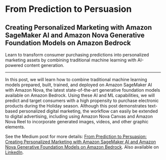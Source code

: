 # From Prediction to Persuasion

## Creating Personalized Marketing with Amazon SageMaker AI and Amazon Nova Generative Foundation Models on Amazon Bedrock

Learn to transform consumer purchasing predictions into personalized marketing assets by combining traditional machine learning with AI-powered content generation.

---

In this post, we will learn how to combine traditional machine learning models prepared, built, trained, and deployed on Amazon SageMaker AI with Amazon Nova, the latest state-of-the-art generative foundation models available on Amazon Bedrock. Using these AI and ML capabilities, we will predict and target consumers with a high propensity to purchase electronic products during the Holiday season. Although this post demonstrates text-based personalized digital marketing, the workflow can easily be extended to digital advertising, including using Amazon Nova Canvas and Amazon Nova Reel to incorporate generated images, videos, and other graphic elements.

See the Medium post for more details: [From Prediction to Persuasion: Creating Personalized Marketing with Amazon SageMaker AI and Amazon Nova Generative Foundation Models on Amazon Bedrock](https://garystafford.medium.com/from-prediction-to-persuasion-precision-targeted-marketing-with-amazon-sagemaker-ai-and-amazon-df982e7e9651). Also available on [LinkedIn](https://www.linkedin.com/posts/garystafford_artificialintelligence-marketing-aws-activity-7273039511104696321-kUCo?utm_source=share).
